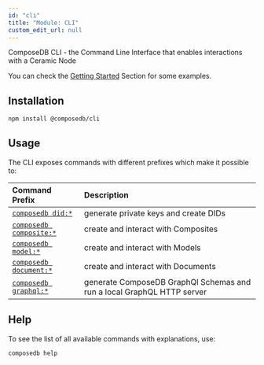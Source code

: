 ```yaml
---
id: "cli"
title: "Module: CLI"
custom_edit_url: null
---
```


ComposeDB CLI - the Command Line Interface that enables interactions with a Ceramic Node

You can check the [Getting Started](../../set-up-your-environment.mdx) Section for some examples.

<!-- You can also check documentation for particular commands to see more detailed usage explanations and links to examples. -->

## Installation

```sh
npm install @composedb/cli
```

## Usage

The CLI exposes commands with different prefixes which make it possible to:

| Command Prefix                                | Description                                                             |
|:----------------------------------------------|:------------------------------------------------------------------------|
| [`composedb did:*`](../commands/cli.did.md)   | generate private keys and create DIDs                                   |
| [`composedb composite:*`](../commands/cli.composite.md) | create and interact with Composites                                     |
| [`composedb model:*`](../commands/cli.model.md)         | create and interact with Models                                         |
| [`composedb document:*`](../commands/cli.document.md)   | create and interact with Documents                                      |
| [`composedb graphql:*`](../commands/cli.did.md)         | generate ComposeDB GraphQl Schemas and run a local GraphQL HTTP server  |

## Help

To see the list of all available commands with explanations, use:

```sh
composedb help
```

